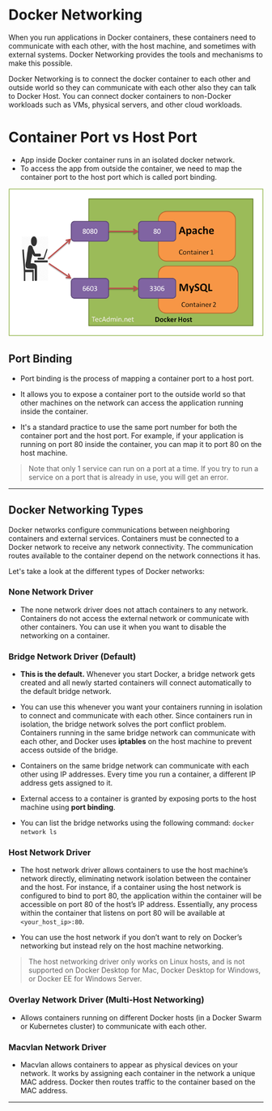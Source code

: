 # Docker Networking

When you run applications in Docker containers, these containers need to communicate with each other, with the host machine, and sometimes with external systems. Docker Networking provides the tools and mechanisms to make this possible.

Docker Networking is to connect the docker container to each other and outside world so they can communicate with each other also they can talk to Docker Host. You can connect docker containers to non-Docker workloads such as VMs, physical servers, and other cloud workloads.

# Container Port vs Host Port

- App inside Docker container runs in an isolated docker network.
- To access the app from outside the container, we need to map the container port to the host port which is called port binding.

![Container Port vs Host Port](imgs/container-port-vs-host-port.png)

## Port Binding

- Port binding is the process of mapping a container port to a host port.
- It allows you to expose a container port to the outside world so that other machines on the network can access the application running inside the container.

- It's a standard practice to use the same port number for both the container port and the host port. For example, if your application is running on port 80 inside the container, you can map it to port 80 on the host machine.

> Note that only 1 service can run on a port at a time. If you try to run a service on a port that is already in use, you will get an error.

----------------

## Docker Networking Types

Docker networks configure communications between neighboring containers and external services. Containers must be connected to a Docker network to receive any network connectivity. The communication routes available to the container depend on the network connections it has.

Let's take a look at the different types of Docker networks:

### None Network Driver

- The none network driver does not attach containers to any network. Containers do not access the external network or communicate with other containers. You can use it when you want to disable the networking on a container.

### Bridge Network Driver (Default)

- **This is the default.** Whenever you start Docker, a bridge network gets created and all newly started containers will connect automatically to the default bridge network.

- You can use this whenever you want your containers running in isolation to connect and communicate with each other. Since containers run in isolation, the bridge network solves the port conflict problem. Containers running in the same bridge network can communicate with each other, and Docker uses **iptables** on the host machine to prevent access outside of the bridge.

- Containers on the same bridge network can communicate with each other using IP addresses. Every time you run a container, a different IP address gets assigned to it.

- External access to a container is granted by exposing ports to the host machine using **port binding**.

- You can list the bridge networks using the following command: `docker network ls`

### Host Network Driver

- The host network driver allows containers to use the host machine’s network directly, eliminating network isolation between the container and the host. For instance, if a container using the host network is configured to bind to port 80, the application within the container will be accessible on port 80 of the host’s IP address. Essentially, any process within the container that listens on port 80 will be available at `<your_host_ip>:80`.

- You can use the host network if you don’t want to rely on Docker’s networking but instead rely on the host machine networking.

> The host networking driver only works on Linux hosts, and is not supported on Docker Desktop for Mac, Docker Desktop for Windows, or Docker EE for Windows Server.

### Overlay Network Driver (Multi-Host Networking)

- Allows containers running on different Docker hosts (in a Docker Swarm or Kubernetes cluster) to communicate with each other.

### Macvlan Network Driver

- Macvlan allows containers to appear as physical devices on your network. It works by assigning each container in the network a unique MAC address. Docker then routes traffic to the container based on the MAC address.

----------------
